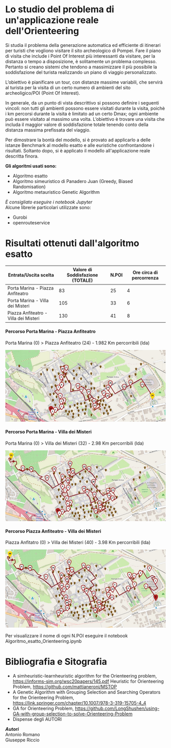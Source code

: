 # Lo studio del problema di un'applicazione reale dell'Orienteering

Si studia il problema della generazione automatica ed efficiente di itinerari per turisti che vogliono visitare il sito archeologico di Pompei. Fare il piano di visita che include i Point Of Interest più interessanti da visitare, per la distanza o tempo a disposizione, è solitamente un problema complesso. Pertanto si creano sistemi che tendono a massimizzare il più possibile la soddisfazione del turista realizzando un piano di viaggio personalizzato.

L’obiettivo è pianificare un tour, con distanze massime variabili, che servirà al turista per la visita di un certo numero di ambienti del sito archeoligico/POI (Point Of Interest).

In generale, da un punto di vista descrittivo si possono definire i seguenti vincoli: non tutti gli ambienti possono essere visitati durante la visita, poichè i km percorsi durante la visita è limitato ad un certo Dmax; ogni ambiente può essere visitato al massimo una volta.
L’obiettivo è trovare una visita che includa il maggior valore di soddisfazione totale tenendo conto della distanza massima prefissata del viaggio.

Per dimostrare la bontà del modello, si è provato ad applicarlo a delle istanze Benchmark al modello esatto e alle euristiche confrontandone i risultati. Soltanto dopo, si è applicato il modello all'applicazione reale descritta finora.

**Gli algoritmi usati sono:** <br>
- Algoritmo esatto
- Algoritmo simeuristico di Panadero Juan (Greedy, Biased Randomisation)
- Algoritmo metauristico Genetic Algorithm

*È consigliato eseguire i notebook Jupyter* \
Alcune librerie particolari utilizzate sono:
- Gurobi 
- openrouteservice 

# Risultati ottenuti dall'algoritmo esatto
| Entrata/Uscita scelta                 | Valore di Soddisfazione (TOTALE) | N.POI | Ore circa di percorrenza |
|---------------------------------------|----------------------------------|-------|------------------------|
| Porta Marina - Piazza Anfiteatro      | 83                               | 25    | 4                      |
| Porta Marina - Villa dei Misteri      | 105                              | 33    | 6                      |
| Piazza Anfiteatro - Villa dei Misteri | 130                              | 41    | 8                      |

#### Percorso Porta Marina - Piazza Anfiteatro

Porta Marina (0) > Piazza Anfiteatro (24) - 1.982 Km percorribili (lda)

![ItinerarioMarinaAnfiteatro](./Immagini_Jupyter/ItinerarioMarinaAnfiteatro.jpeg)

#### Percorso Porta Marina - Villa dei Misteri

Porta Marina (0) > Villa dei Misteri (32) - 2.98 Km percorribili (lda)

![ItinerarioMarinaMisteri](./Immagini_Jupyter/ItinerarioMarinaMisteri.jpeg)

#### Percorso Piazza Anfiteatro - Villa dei Misteri

Piazza Anfitatro (0) > Villa dei Misteri (40) - 3.98 Km percorribili (lda)

![ItinerarioAnfiMisteri](./Immagini_Jupyter/ItinerarioAnfiMisteri.jpeg)


Per visualizzare il nome di ogni N.POI eseguire il notebook Algoritmo_esatto_Orienteering.ipynb

# Bibliografia e Sitografia
- A simheuristic-learnheuristic algorithm for the Orienteering problem, https://informs-sim.org/wsc20papers/145.pdf
Heuristic for Orienteering Problem, https://github.com/mattianeroni/MSTOP
- A Genetic Algorithm with Grouping Selection and Searching Operators for the Orienteering Problem, https://link.springer.com/chapter/10.1007/978-3-319-15705-4_4
- GA for Orienteering Problem, https://github.com/LongShushen/using-GA-with-group-selection-to-solve-Orienteering-Problem
- Dispense degli AUTORI

***Autori***<br>
Antonio Romano<br>
Giuseppe Riccio<br>
